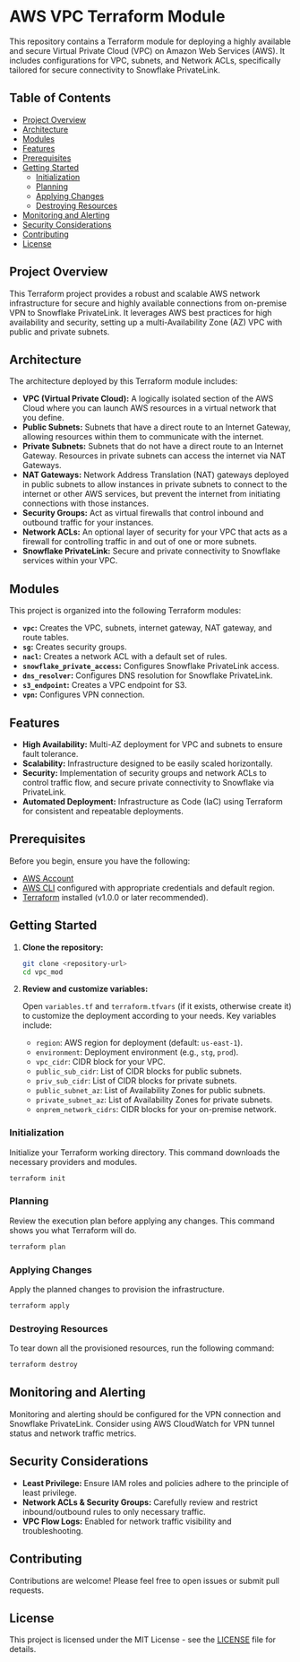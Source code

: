 # AWS VPC Terraform Module

This repository contains a Terraform module for deploying a highly available and secure Virtual Private Cloud (VPC) on Amazon Web Services (AWS). It includes configurations for VPC, subnets, and Network ACLs, specifically tailored for secure connectivity to Snowflake PrivateLink.

## Table of Contents

- [Project Overview](#project-overview)
- [Architecture](#architecture)
- [Modules](#modules)
- [Features](#features)
- [Prerequisites](#prerequisites)
- [Getting Started](#getting-started)
  - [Initialization](#initialization)
  - [Planning](#planning)
  - [Applying Changes](#applying-changes)
  - [Destroying Resources](#destroying-resources)
- [Monitoring and Alerting](#monitoring-and-alerting)
- [Security Considerations](#security-considerations)
- [Contributing](#contributing)
- [License](#license)

## Project Overview

This Terraform project provides a robust and scalable AWS network infrastructure for secure and highly available connections from on-premise VPN to Snowflake PrivateLink. It leverages AWS best practices for high availability and security, setting up a multi-Availability Zone (AZ) VPC with public and private subnets.

## Architecture

The architecture deployed by this Terraform module includes:

-   **VPC (Virtual Private Cloud):** A logically isolated section of the AWS Cloud where you can launch AWS resources in a virtual network that you define.
-   **Public Subnets:** Subnets that have a direct route to an Internet Gateway, allowing resources within them to communicate with the internet.
-   **Private Subnets:** Subnets that do not have a direct route to an Internet Gateway. Resources in private subnets can access the internet via NAT Gateways.
-   **NAT Gateways:** Network Address Translation (NAT) gateways deployed in public subnets to allow instances in private subnets to connect to the internet or other AWS services, but prevent the internet from initiating connections with those instances.
-   **Security Groups:** Act as virtual firewalls that control inbound and outbound traffic for your instances.
-   **Network ACLs:** An optional layer of security for your VPC that acts as a firewall for controlling traffic in and out of one or more subnets.
-   **Snowflake PrivateLink:** Secure and private connectivity to Snowflake services within your VPC.

## Modules

This project is organized into the following Terraform modules:

-   **`vpc`:** Creates the VPC, subnets, internet gateway, NAT gateway, and route tables.
-   **`sg`:** Creates security groups.
-   **`nacl`:** Creates a network ACL with a default set of rules.
-   **`snowflake_private_access`:** Configures Snowflake PrivateLink access.
 -   **`dns_resolver`:** Configures DNS resolution for Snowflake PrivateLink.
-   **`s3_endpoint`:** Creates a VPC endpoint for S3.
-   **`vpn`:** Configures VPN connection.

## Features

-   **High Availability:** Multi-AZ deployment for VPC and subnets to ensure fault tolerance.
-   **Scalability:** Infrastructure designed to be easily scaled horizontally.
-   **Security:** Implementation of security groups and network ACLs to control traffic flow, and secure private connectivity to Snowflake via PrivateLink.
-   **Automated Deployment:** Infrastructure as Code (IaC) using Terraform for consistent and repeatable deployments.

## Prerequisites

Before you begin, ensure you have the following:

-   [AWS Account](https://aws.amazon.com/)
-   [AWS CLI](https://aws.amazon.com/cli/) configured with appropriate credentials and default region.
-   [Terraform](https://www.terraform.io/downloads.html) installed (v1.0.0 or later recommended).

## Getting Started

1.  **Clone the repository:**

    ```bash
    git clone <repository-url>
    cd vpc_mod
    ```

2.  **Review and customize variables:**

    Open `variables.tf` and `terraform.tfvars` (if it exists, otherwise create it) to customize the deployment according to your needs. Key variables include:

    -   `region`: AWS region for deployment (default: `us-east-1`).
    -   `environment`: Deployment environment (e.g., `stg`, `prod`).
    -   `vpc_cidr`: CIDR block for your VPC.
    -   `public_sub_cidr`: List of CIDR blocks for public subnets.
    -   `priv_sub_cidr`: List of CIDR blocks for private subnets.
    -   `public_subnet_az`: List of Availability Zones for public subnets.
    -   `private_subnet_az`: List of Availability Zones for private subnets.
    -   `onprem_network_cidrs`: CIDR blocks for your on-premise network.

### Initialization

Initialize your Terraform working directory. This command downloads the necessary providers and modules.

```bash
terraform init
```

### Planning

Review the execution plan before applying any changes. This command shows you what Terraform will do.

```bash
terraform plan
```

### Applying Changes

Apply the planned changes to provision the infrastructure.

```bash
terraform apply
```

### Destroying Resources

To tear down all the provisioned resources, run the following command:

```bash
terraform destroy
```

## Monitoring and Alerting

Monitoring and alerting should be configured for the VPN connection and Snowflake PrivateLink. Consider using AWS CloudWatch for VPN tunnel status and network traffic metrics.

## Security Considerations

-   **Least Privilege:** Ensure IAM roles and policies adhere to the principle of least privilege.
-   **Network ACLs & Security Groups:** Carefully review and restrict inbound/outbound rules to only necessary traffic.
-   **VPC Flow Logs:** Enabled for network traffic visibility and troubleshooting.
	
## Contributing

Contributions are welcome! Please feel free to open issues or submit pull requests.

## License

This project is licensed under the MIT License - see the [LICENSE](LICENSE) file for details.